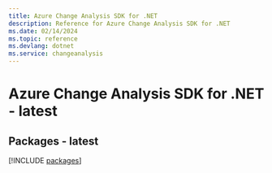 ```yaml
---
title: Azure Change Analysis SDK for .NET
description: Reference for Azure Change Analysis SDK for .NET
ms.date: 02/14/2024
ms.topic: reference
ms.devlang: dotnet
ms.service: changeanalysis
---
```

# Azure Change Analysis SDK for .NET - latest
## Packages - latest
[!INCLUDE [packages](change-analysis-index.md)]